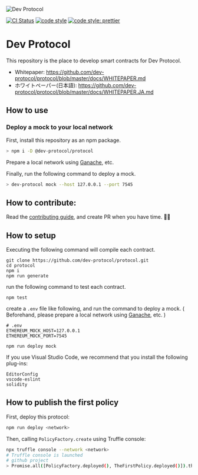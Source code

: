 ![Dev Protocol](https://raw.githubusercontent.com/dev-protocol/repository-token/master/public/asset/logo.png)

[![CI Status](https://github.com/dev-protocol/protocol/workflows/Node/badge.svg)](https://github.com/dev-protocol/protocol/actions)
[![code style](https://img.shields.io/badge/code_style-XO-5ed9c7.svg)](https://github.com/xojs/xo)
[![code style: prettier](https://img.shields.io/badge/code_style-prettier-ff69b4.svg)](https://github.com/prettier/prettier)

# Dev Protocol

This repository is the place to develop smart contracts for Dev Protocol.

- Whitepaper: https://github.com/dev-protocol/protocol/blob/master/docs/WHITEPAPER.md
- ホワイトペーパー(日本語): https://github.com/dev-protocol/protocol/blob/master/docs/WHITEPAPER.JA.md

## How to use

### Deploy a mock to your local network

First, install this repository as an npm package.

```bash
> npm i -D @dev-protocol/protocol
```

Prepare a local network using [Ganache](https://www.trufflesuite.com/ganache), etc.

Finally, run the following command to deploy a mock.

```bash
> dev-protocol mock --host 127.0.0.1 --port 7545
```

## How to contribute:

Read the [contributing guide](https://github.com/dev-protocol/protocol/blob/master/.github/CONTRIBUTING.md), and create PR when you have time. 🧚✨

## How to setup

Executing the following command will compile each contract.

```
git clone https://github.com/dev-protocol/protocol.git
cd protocol
npm i
npm run generate
```

run the following command to test each contract.

```
npm test
```

create a `.env` file like following, and run the command to deploy a mock. ( Beforehand, please prepare a local network using [Ganache](https://www.trufflesuite.com/ganache), etc. )

```
# .env
ETHEREUM_MOCK_HOST=127.0.0.1
ETHEREUM_MOCK_PORT=7545
```

```
npm run deploy mock
```

If you use Visual Studio Code, we recommend that you install the following plug-ins:

```
EditorConfig
vscode-eslint
solidity
```

## How to publish the first policy

First, deploy this protocol:

```bash
npm run deploy <network>
```

Then, calling `PolicyFactory.create` using Truffle console:

```bash
npx truffle console --network <network>
# Truffle console is launched
# github project
> Promise.all([PolicyFactory.deployed(), TheFirstPolicy.deployed()]).then(([factory, policy]) => factory.create(policy.address))
```
